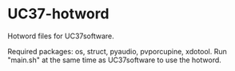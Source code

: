 # UC37-hotword
Hotword files for UC37software.

Required packages: os, struct, pyaudio, pvporcupine, xdotool.
Run "main.sh" at the same time as UC37software to use the hotword.
